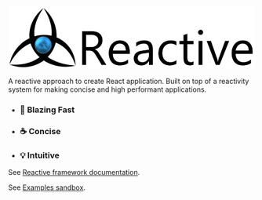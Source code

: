 ![alt text](./media/reactive-logo-m.png)

A reactive approach to create React application. Built on top of a reactivity system for making concise and high performant applications.

- ### 🚀 Blazing Fast
- ### ☕ Concise
- ### 💡 Intuitive

See [Reactive framework documentation](https://kutlugsahin.gitbook.io/re-active/).

See [Examples sandbox](https://codesandbox.io/s/re-active-i0ybq?file=/src/App.js).
